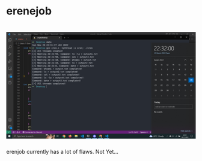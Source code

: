 # erenejob

<h1 align="left">
  <img src="erenjob.png" alt="HTTPResponder" width="700px"></a>
  <br>
</h1>

erenjob currently has a lot of flaws. Not Yet...
